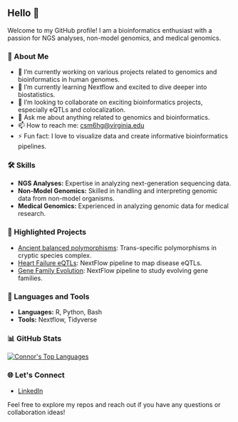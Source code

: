 ## Hello 👋
Welcome to my GitHub profile! I am a bioinformatics enthusiast with a passion for NGS analyses, non-model genomics, and medical genomics.

### 🧬 About Me
- 🔭 I’m currently working on various projects related to genomics and bioinformatics in human genomes.
- 🌱 I’m currently learning Nextflow and excited to dive deeper into biostatistics.
- 👯 I’m looking to collaborate on exciting bioinformatics projects, especially eQTLs and colocalization.
- 💬 Ask me about anything related to genomics and bioinformatics.
- 📫 How to reach me: csm6hg@virginia.edu
- ⚡ Fun fact: I love to visualize data and create informative bioinformatics pipelines.
  
### 🛠️ Skills
- **NGS Analyses:** Expertise in analyzing next-generation sequencing data.
- **Non-Model Genomics:** Skilled in handling and interpreting genomic data from non-model organisms.
- **Medical Genomics:** Experienced in analyzing genomic data for medical research.

### 🌟 Highlighted Projects
- [Ancient balanced polymorphisms](https://github.com/connor122721/SharedPolymorphismsDaphnia): Trans-specific polymorphisms in cryptic species complex.
- [Heart Failure eQTLs](https://github.com/connor122721/nextflow_dna): NextFlow pipeline to map disease eQTLs.
- [Gene Family Evolution](https://github.com/connor122721/GeneFamilyEvolution): NextFlow pipeline to study evolving gene families.

### 🚀 Languages and Tools
- **Languages:** R, Python, Bash
- **Tools:** Nextflow, Tidyverse

### 📊 GitHub Stats
[![Connor's Top Languages](https://github-readme-stats.vercel.app/api/top-langs/?username=connor122721&hide=javascript,html&layout=donut&langs_count=8)](https://github.com/connor122721/README.md)

### 🌐 Let's Connect
- [LinkedIn](https://www.linkedin.com/in/connor-sean-murray/)

Feel free to explore my repos and reach out if you have any questions or collaboration ideas!
